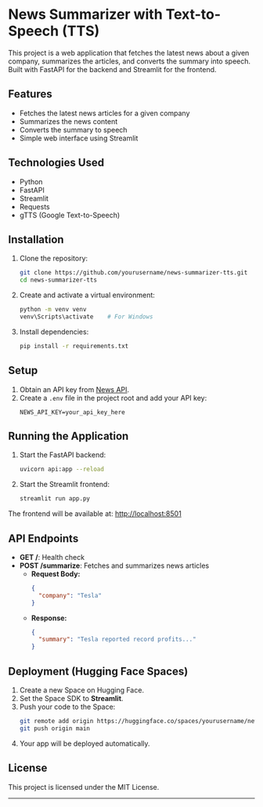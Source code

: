 # News Summarizer with Text-to-Speech (TTS)

This project is a web application that fetches the latest news about a given company, summarizes the articles, and converts the summary into speech. Built with FastAPI for the backend and Streamlit for the frontend.

## Features
- Fetches the latest news articles for a given company
- Summarizes the news content
- Converts the summary to speech
- Simple web interface using Streamlit

## Technologies Used
- Python
- FastAPI
- Streamlit
- Requests
- gTTS (Google Text-to-Speech)

## Installation
1. Clone the repository:
   ```bash
   git clone https://github.com/yourusername/news-summarizer-tts.git
   cd news-summarizer-tts
   ```
2. Create and activate a virtual environment:
   ```bash
   python -m venv venv
   venv\Scripts\activate    # For Windows
   ```
3. Install dependencies:
   ```bash
   pip install -r requirements.txt
   ```

## Setup
1. Obtain an API key from [News API](https://newsapi.org/).
2. Create a `.env` file in the project root and add your API key:
   ```plaintext
   NEWS_API_KEY=your_api_key_here
   ```

## Running the Application
1. Start the FastAPI backend:
   ```bash
   uvicorn api:app --reload
   ```
2. Start the Streamlit frontend:
   ```bash
   streamlit run app.py
   ```

The frontend will be available at: [http://localhost:8501](http://localhost:8501)

## API Endpoints
- **GET /**: Health check
- **POST /summarize**: Fetches and summarizes news articles
  - **Request Body:**
    ```json
    {
      "company": "Tesla"
    }
    ```
  - **Response:**
    ```json
    {
      "summary": "Tesla reported record profits..."
    }
    ```

## Deployment (Hugging Face Spaces)
1. Create a new Space on Hugging Face.
2. Set the Space SDK to **Streamlit**.
3. Push your code to the Space:
   ```bash
   git remote add origin https://huggingface.co/spaces/yourusername/news-summarizer-tts
   git push origin main
   ```
4. Your app will be deployed automatically.

## License
This project is licensed under the MIT License.

---
